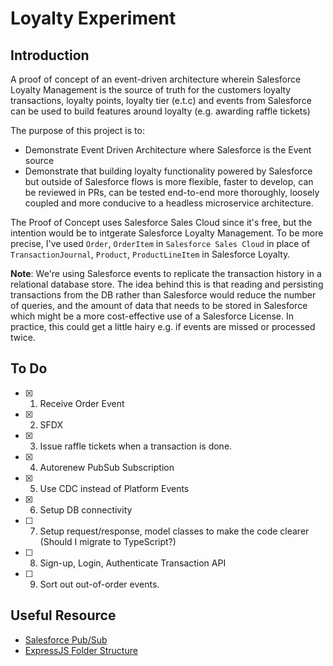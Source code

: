 # Loyalty Experiment

## Introduction

A proof of concept of an event-driven architecture wherein Salesforce Loyalty Management is the source of truth for the customers loyalty transactions, loyalty points, loyalty tier (e.t.c) and events from Salesforce can be used to build features around loyalty (e.g. awarding raffle tickets)

The purpose of this project is to:
- Demonstrate Event Driven Architecture where Salesforce is the Event source
- Demonstrate that building loyalty functionality powered by Salesforce but outside of Salesforce flows is more flexible, faster to develop, can be reviewed in PRs, can be tested end-to-end more thoroughly, loosely coupled and more conducive to a headless microservice architecture.

The Proof of Concept uses Salesforce Sales Cloud since it's free, but the intention would be to intgerate Salesforce Loyalty Management. To be more precise, I've used `Order`, `OrderItem` in `Salesforce Sales Cloud` in place of `TransactionJournal`, `Product`, `ProductLineItem` in Salesforce Loyalty.

**Note**: We're using Salesforce events to replicate the transaction history in a relational database store. The idea behind this is that reading and persisting transactions from the DB rather than Salesforce would reduce the number of queries, and the amount of data that needs to be stored in Salesforce which might be a more cost-effective use of a Salesforce License. In practice, this could get a little hairy e.g. if events are missed or processed twice.

## To Do

- [x] 1. Receive Order Event
- [x] 2. SFDX
- [x] 3. Issue raffle tickets when a transaction is done. 
- [x] 4. Autorenew PubSub Subscription
- [x] 5. Use CDC instead of Platform Events
- [x] 6. Setup DB connectivity
- [ ] 7. Setup request/response, model classes to make the code clearer (Should I migrate to TypeScript?)
- [ ] 8. Sign-up, Login, Authenticate Transaction API 
- [ ] 9. Sort out out-of-order events.

## Useful Resource

- [Salesforce Pub/Sub](https://jungleeforce.com/2021/11/11/connecting-to-salesforce-using-pub-sub-api-grpc/)
- [ExpressJS Folder Structure](https://www.codemzy.com/blog/nodejs-file-folder-structure)